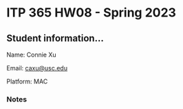 # ITP 365 HW08 - Spring 2023 #

## Student information... ##
Name: Connie Xu

Email: caxu@usc.edu

Platform: MAC

### Notes ###
